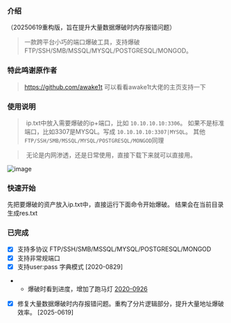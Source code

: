 ### 介绍
（20250619重构版，旨在提升大量数据爆破时内存报错问题）
> 一款跨平台小巧的端口爆破工具，支持爆破FTP/SSH/SMB/MSSQL/MYSQL/POSTGRESQL/MONGOD。 

### 特此鸣谢原作者

> https://github.com/awake1t
可以看看awake1t大佬的主页支持一下
### 使用说明

> ​	ip.txt中放入需要爆破的ip+端口，比如 `10.10.10.10:3306`。  如果不是标准端口，比如3307是MYSQL。写成 `10.10.10.10:3307|MYSQL`。 其他`FTP/SSH/SMB/MSSQL/MYSQL/POSTGRESQL/MONGOD`同理

> ​	无论是内网渗透，还是日常使用，直接下载下来就可以直接用。

![image](https://github.com/awake1t/PortBrute/blob/master/common/example1.png)


### 快速开始

先把要爆破的资产放入ip.txt中，直接运行下面命令开始爆破。 结果会在当前目录生成res.txt


### 已完成
  - [x] 支持多协议 FTP/SSH/SMB/MSSQL/MYSQL/POSTGRESQL/MONGOD
  - [x] 支持非常规端口
  - [x] 支持user:pass 字典模式 [2020-0829]
  - -   爆破时看到进度，增加了跑马灯 [2020-0926](此功能在20250619中已删去，个人认为没有必要)
  - [x] 修复大量数据爆破时内存报错问题。重构了分片逻辑部分，提升大量地址爆破效率。 [2025-0619]
